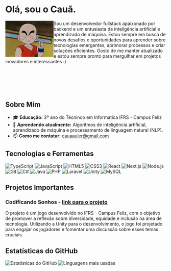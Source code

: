 # Olá, sou o Cauã. 
  <img src="boas_vindas.png" width="30%" align = "left">
Sou um desenvolvedor fullstack apaixonado por backend e um entusiasta de inteligência artificial e aprendizado de máquina. Estou sempre em busca de novos desafios e oportunidades para aprender sobre tecnologias emergentes, aprimorar processos e criar soluções eficientes. Gosto de me manter atualizado e estou sempre pronto para mergulhar em projetos inovadores e interessantes :)

<br>
<br>
<br>
<br>
<br>
<br>

## Sobre Mim

- 🎓 **Educação:** 3º ano do Técninco em Informatica IFRS - Campus Feliz
- 🌱 **Aprendendo atualmente:** Algoritmos de inteligência artificial, aprendizado de máquina e  processamento de linguagem natural (NLP).
- 📫 **Como me contatar:** cauaauler@gmail.com 

## Tecnologias e Ferramentas

![TypeScript](https://img.shields.io/badge/TypeScript-007ACC?style=for-the-badge&logo=typescript&logoColor=white)
![JavaScript](https://img.shields.io/badge/JavaScript-F7DF1E?style=for-the-badge&logo=javascript&logoColor=black)
![HTML5](https://img.shields.io/badge/HTML5-E34F26?style=for-the-badge&logo=html5&logoColor=white)
![CSS3](https://img.shields.io/badge/CSS3-1572B6?style=for-the-badge&logo=css3&logoColor=white)
![React](https://img.shields.io/badge/React-20232A?style=for-the-badge&logo=react&logoColor=61DAFB)
![Next.js](https://img.shields.io/badge/Next.js-000000?style=for-the-badge&logo=nextdotjs&logoColor=white)
![Node.js](https://img.shields.io/badge/Node.js-339933?style=for-the-badge&logo=nodedotjs&logoColor=white)
![Git](https://img.shields.io/badge/Git-F05032?style=for-the-badge&logo=git&logoColor=white)
![C#](https://img.shields.io/badge/C%23-239120?style=for-the-badge&logo=c-sharp&logoColor=white)
![Java](https://img.shields.io/badge/Java-ED8B00?style=for-the-badge&logo=java&logoColor=white)
![PHP](https://img.shields.io/badge/PHP-777BB4?style=for-the-badge&logo=php&logoColor=white)
![Laravel](https://img.shields.io/badge/Laravel-FF2D20?style=for-the-badge&logo=laravel&logoColor=white)
![Unity](https://img.shields.io/badge/Unity-100000?style=for-the-badge&logo=unity&logoColor=white)
![MySQL](https://img.shields.io/badge/MySQL-00000F?style=for-the-badge&logo=mysql&logoColor=white)



## Projetos Importantes

### Codificando Sonhos - [ link para o projeto ](https://github.com/cauaauler/CardGame)
O projeto é um jogo desenvolvido no IFRS - Campus Feliz, com o objetivo de promover a reflexão sobre diversidade, equidade e inclusão na área de tecnologia. Utilizando a Unity para o desenvolvimento, o jogo foi projetado para engajar os jogadores e fomentar uma discussão sobre esses temas cruciais.


## Estatísticas do GitHub

![Estatísticas do GitHub](https://github-readme-stats.vercel.app/api?username=cauaauler&show_icons=true&theme=radical)
![Linguagens mais usadas](https://github-readme-stats.vercel.app/api/top-langs/?username=cauaauler&layout=compact&theme=radical)
